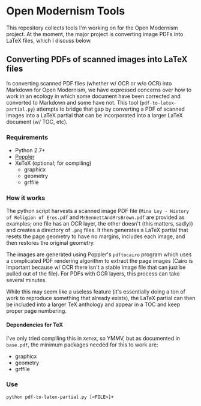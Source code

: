 # Open Modernism Tools

This repository collects tools I'm working on for the Open Modernism project. At the moment, the major project is converting image PDFs into LaTeX files, which I discuss below.

## Converting PDFs of scanned images into LaTeX files

In converting scanned PDF files (whether w/ OCR or w/o OCR) into Markdown for Open Modernism, we have expressed concerns over how to work in an ecology in which some document have been corrected and converted to Markdown and some have not. This tool (`pdf-to-latex-partial.py`) attempts to bridge that gap by converting a PDF of scanned images into a LaTeX partial that can be incorporated into a larger LaTeX document (w/ TOC, etc).

### Requirements

* Python 2.7+
* [Poppler](http://poppler.freedesktop.org/)
* XeTeX (optional; for compiling)
	* graphicx
	* geometry
	* grffile

### How it works

The python script harvests a scanned image PDF file (`Mina Loy - History of Religion of Eros.pdf` and `MrBennettAndMrsBrown.pdf` are provided as examples; one file has an OCR layer, the other doesn't (this matters, sadly)) and creates a directory of `.png` files. It then generates a LaTeX partial that resets the page geometry to have no margins, includes each image, and then restores the original geometry.

The images are generated using Poppler's `pdftocairo` program which uses a complicated PDF rendering algorithm to extract the page images (Cairo is important because w/ OCR there isn't a stable image file that can just be pulled out of the file). For PDFs with OCR layers, this process can take several minutes.

While this may seem like a useless feature (it's essentially doing a ton of work to reproduce something that already exists), the LaTeX partial can then be included into a larger TeX anthology and appear in a TOC and keep proper page numbering.

#### Dependencies for TeX

I've only tried compiling this in `XeTeX`, so YMMV, but as documented in `base.pdf`, the minimum packages needed for this to work are:

* graphicx
* geometry
* grffile

### Use

``` shell
python pdf-to-latex-partial.py [<FILE>]+
```